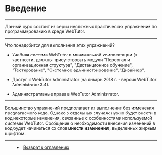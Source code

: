 # Введение

***

Данный курс состоит из серии несложных практических упражнений по программированию в среде WebTutor.

---

Что понадобится для выполнения этих упражнений?

- Учебная система WebTutor в минимальной комплектации (в частности, должны присутствовать модули "Персонал и организационная структура", "Дистанционное обучение", "Тестирование", "Системное администрирование", "Дизайнер".

- Доступ к WebTutor Administrator (на январь 2018 г. - версия WebTutor Administrator 3.4). 

- Административные права в WebTutor Administrator.

---

Большинство упражнений предполагает их выполнение без изменения предлагаемого кода. Однако в отдельных случаях нужно будет внести в код некоторые изменения, связанные с особенностями используемой системы WebTutor. Сообщение о необходимости внесения изменений в код будет начинаться со слов **Внести изменения!**, выделенных жирным шрифтом.

***

<dd><li> <a href="README.md"> Возврат к оглавлению</dd>
